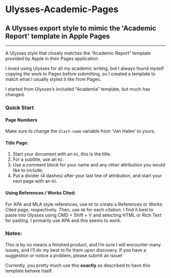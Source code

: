 # Ulysses-Academic-Pages

## A Ulysses export style to mimic the 'Academic Report' template in Apple Pages

----

A Ulysses style that closely matches the “Academic Report” template provided by Apple in their Pages application.

I loved using Ulysses for all my academic writing, but I always found myself copying the work to Pages before submitting, so I created a template to match what I usually styled it like from Pages.

I started from Ulysses’s included “Academia” template, but much has changed.

### Quick Start

#### Page Numbers
Make sure to change the `$last-name` variable from 'Van Halen' to yours.

#### Title Page:

1. Start your document with an `H1`, this is the title.
2. For a subtitle, use an `H2`.
3. Use a comment block for your name and any other attribution you would like to include.
4. Put a divider (4 dashes) after your last line of attribution, and start your next page with an `H2`.

#### Using References / Works Cited:
For APA and MLA style references, use `H5` to create a References or Works Cited page, respectively. Then, use `H6` for each citation. I find it best to paste into Ulysses using CMD + Shift + V and selecting HTML or Rich Text for pasting. I primarily use APA and this seems to work.

### Notes:
This is by no means a finished product, and I’m sure I will encounter many issues, and I’ll do my best to fix them upon discovery. If you have a suggestion or notice a problem, please submit an issue!

Currently, you pretty much use this **exactly** as described to have this template behave itself.